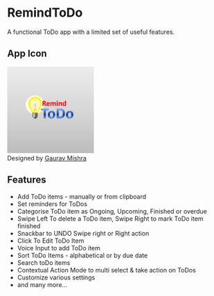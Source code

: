 # RemindToDo
A functional ToDo app with a limited set of useful features.

## App Icon
<img width="200" height="200" src="https://github.com/grvmishra788/RemindToDo/blob/master/images/icon_RToDo.PNG"> <br/>
Designed by [Gaurav Mishra](https://github.com/grvmishra788)

## Features
- Add ToDo items - manually or from clipboard
- Set reminders for ToDos
- Categorise ToDo item as Ongoing, Upcoming, Finished or overdue
- Swipe Left To delete a ToDo item, Swipe Right to mark ToDo item finished
- Snackbar to UNDO Swipe right or Right action
- Click To Edit ToDo Item
- Voice Input to add ToDo item
- Sort ToDo Items - alphabetical or by due date
- Search toDo items 
- Contextual Action Mode to multi select & take action on ToDos
- Customize various settings
- and many more...
